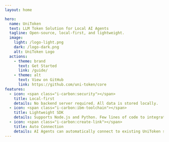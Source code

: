 ```yaml
---
layout: home

hero:
  name: UniToken
  text: LLM Token Solution for Local AI Agents
  tagline: Open-source, local-first, and lightweight.
  image:
    light: /logo-light.png
    dark: /logo-dark.png
    alt: UniToken Logo
  actions:
    - theme: brand
      text: Get Started
      link: /guide/
    - theme: alt
      text: View on GitHub
      link: https://github.com/uni-token/core
features:
  - icon: <span class="i-carbon:security"></span>
    title: Local-first
    details: No backend server required. All data is stored locally.
  - icon: <span class="i-carbon:ibm-toolchain"></span>
    title: Lightweight SDK
    details: Supports Node.js and Python. Few lines of code to integrate.
  - icon: <span class="i-carbon:create-link"></span>
    title: Auto Connection
    details: AI Agents can automatically connect to existing UniToken service.
---
```

